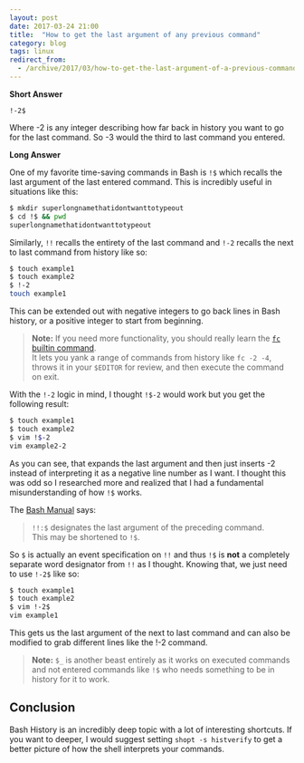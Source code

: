 ```yaml
---
layout: post
date: 2017-03-24 21:00
title:  "How to get the last argument of any previous command"
category: blog
tags: linux
redirect_from:
  - /archive/2017/03/how-to-get-the-last-argument-of-a-previous-command.html
---
```

**Short Answer**

    !-2$
    
Where -2 is any integer describing how far back in history you want to go for the last command. So -3 would the third to last command you entered.

**Long Answer**

One of my favorite time-saving commands in Bash is `!$` which recalls the last argument of the last entered command. This is incredibly useful in situations like this:

```bash
$ mkdir superlongnamethatidontwanttotypeout
$ cd !$ && pwd
superlongnamethatidontwanttotypeout
```

Similarly, `!!` recalls the entirety of the last command and `!-2` recalls the next to last command from history like so:

```bash
$ touch example1
$ touch example2
$ !-2
touch example1    
```                         
This can be extended out with negative integers to go back lines in Bash history, or a positive integer to start from beginning.

> **Note:** If you need more functionality, you should really learn the [`fc` builtin command](https://www.systutorials.com/docs/linux/man/1p-fc/).  
> It lets you yank a range of commands from history like `fc -2 -4`, throws it
> in your `$EDITOR` for review, and then execute the command on exit.

With the `!-2` logic in mind, I thought `!$-2` would work but you get the following result:

```bash
$ touch example1
$ touch example2
$ vim !$-2
vim example2-2
```                           
As you can see, that expands the last argument and then just inserts -2 instead of interpreting it as a negative line number as I want. I thought this was odd so I researched more and realized that I had a fundamental misunderstanding of how `!$` works.

The [Bash Manual](https://www.gnu.org/software/bash/manual/bashref.html#Word-Designators) says:

> `!!:$` designates the last argument of the preceding command.  
> This may be shortened to `!$`.

                    
So `$` is actually an event specification on `!!` and thus `!$` is **not** a completely separate word designator from `!!` as I thought. Knowing that, we just need to use `!-2$` like so:

```bash
$ touch example1
$ touch example2
$ vim !-2$
vim example1      
```         
This gets us the last argument of the next to last command and can also be modified to grab different lines like the !-2 command.

> **Note:** `$_` is another beast entirely as it works on executed commands and not entered commands like `!$` who needs something to be
> in history for it to work.

Conclusion
----------
Bash History is an incredibly deep topic with a lot of interesting shortcuts. If you want to deeper, I would suggest setting `shopt -s histverify` to get a better picture of how the shell interprets your commands.
